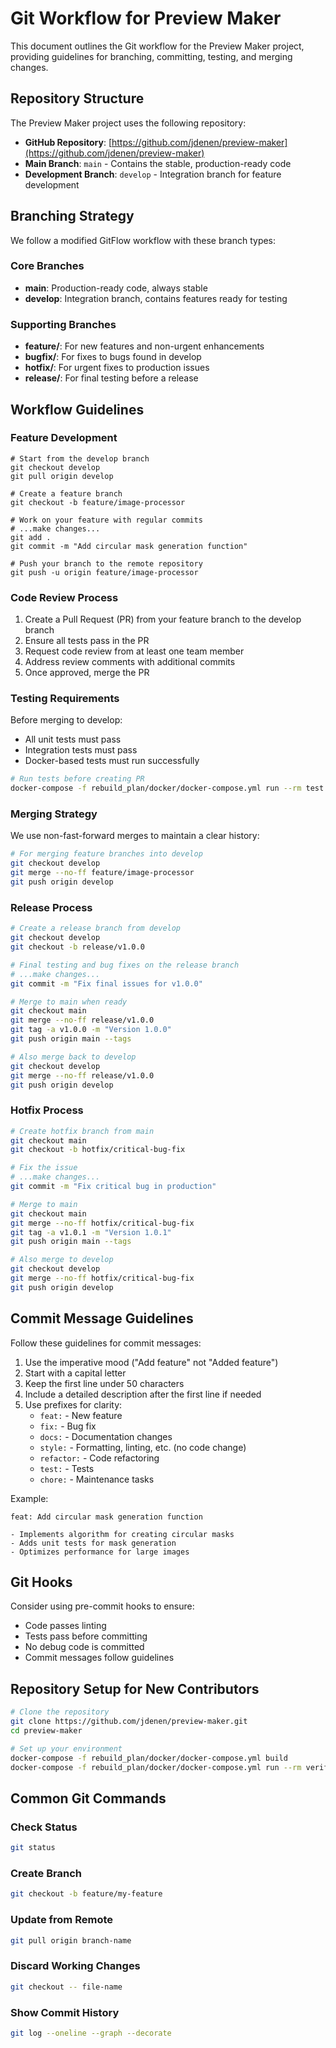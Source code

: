 # Git Workflow for Preview Maker

This document outlines the Git workflow for the Preview Maker project, providing guidelines for branching, committing, testing, and merging changes.

## Repository Structure

The Preview Maker project uses the following repository:

- **GitHub Repository**: [https://github.com/jdenen/preview-maker](https://github.com/jdenen/preview-maker)
- **Main Branch**: `main` - Contains the stable, production-ready code
- **Development Branch**: `develop` - Integration branch for feature development

## Branching Strategy

We follow a modified GitFlow workflow with these branch types:

### Core Branches

- **main**: Production-ready code, always stable
- **develop**: Integration branch, contains features ready for testing

### Supporting Branches

- **feature/<feature-name>**: For new features and non-urgent enhancements
- **bugfix/<bug-description>**: For fixes to bugs found in develop
- **hotfix/<hotfix-description>**: For urgent fixes to production issues
- **release/<version>**: For final testing before a release

## Workflow Guidelines

### Feature Development

```
# Start from the develop branch
git checkout develop
git pull origin develop

# Create a feature branch
git checkout -b feature/image-processor

# Work on your feature with regular commits
# ...make changes...
git add .
git commit -m "Add circular mask generation function"

# Push your branch to the remote repository
git push -u origin feature/image-processor
```

### Code Review Process

1. Create a Pull Request (PR) from your feature branch to the develop branch
2. Ensure all tests pass in the PR
3. Request code review from at least one team member
4. Address review comments with additional commits
5. Once approved, merge the PR

### Testing Requirements

Before merging to develop:
- All unit tests must pass
- Integration tests must pass
- Docker-based tests must run successfully

```bash
# Run tests before creating PR
docker-compose -f rebuild_plan/docker/docker-compose.yml run --rm test
```

### Merging Strategy

We use non-fast-forward merges to maintain a clear history:

```bash
# For merging feature branches into develop
git checkout develop
git merge --no-ff feature/image-processor
git push origin develop
```

### Release Process

```bash
# Create a release branch from develop
git checkout develop
git checkout -b release/v1.0.0

# Final testing and bug fixes on the release branch
# ...make changes...
git commit -m "Fix final issues for v1.0.0"

# Merge to main when ready
git checkout main
git merge --no-ff release/v1.0.0
git tag -a v1.0.0 -m "Version 1.0.0"
git push origin main --tags

# Also merge back to develop
git checkout develop
git merge --no-ff release/v1.0.0
git push origin develop
```

### Hotfix Process

```bash
# Create hotfix branch from main
git checkout main
git checkout -b hotfix/critical-bug-fix

# Fix the issue
# ...make changes...
git commit -m "Fix critical bug in production"

# Merge to main
git checkout main
git merge --no-ff hotfix/critical-bug-fix
git tag -a v1.0.1 -m "Version 1.0.1"
git push origin main --tags

# Also merge to develop
git checkout develop
git merge --no-ff hotfix/critical-bug-fix
git push origin develop
```

## Commit Message Guidelines

Follow these guidelines for commit messages:

1. Use the imperative mood ("Add feature" not "Added feature")
2. Start with a capital letter
3. Keep the first line under 50 characters
4. Include a detailed description after the first line if needed
5. Use prefixes for clarity:
   - `feat:` - New feature
   - `fix:` - Bug fix
   - `docs:` - Documentation changes
   - `style:` - Formatting, linting, etc. (no code change)
   - `refactor:` - Code refactoring
   - `test:` - Tests
   - `chore:` - Maintenance tasks

Example:
```
feat: Add circular mask generation function

- Implements algorithm for creating circular masks
- Adds unit tests for mask generation
- Optimizes performance for large images
```

## Git Hooks

Consider using pre-commit hooks to ensure:
- Code passes linting
- Tests pass before committing
- No debug code is committed
- Commit messages follow guidelines

## Repository Setup for New Contributors

```bash
# Clone the repository
git clone https://github.com/jdenen/preview-maker.git
cd preview-maker

# Set up your environment
docker-compose -f rebuild_plan/docker/docker-compose.yml build
docker-compose -f rebuild_plan/docker/docker-compose.yml run --rm verify
```

## Common Git Commands

### Check Status
```bash
git status
```

### Create Branch
```bash
git checkout -b feature/my-feature
```

### Update from Remote
```bash
git pull origin branch-name
```

### Discard Working Changes
```bash
git checkout -- file-name
```

### Show Commit History
```bash
git log --oneline --graph --decorate
```